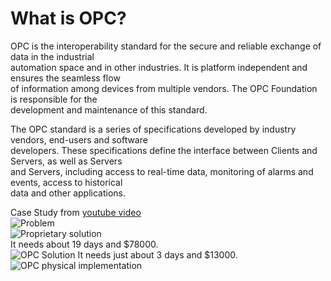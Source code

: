 # What is OPC?  
OPC is the interoperability standard for the secure and reliable exchange of data in the industrial  
automation space and in other industries. It is platform independent and ensures the seamless flow   
of information among devices from multiple vendors. The OPC Foundation is responsible for the   
development and maintenance of this standard.  

The OPC standard is a series of specifications developed by industry vendors, end-users and software   
developers. These specifications define the interface between Clients and Servers, as well as Servers   
and Servers, including access to real-time data, monitoring of alarms and events, access to historical   
data and other applications.  

Case Study from [youtube video](https://www.youtube.com/watch?v=OnXJMR7ijbM)  
![Problem](https://i.imgur.com/1aVZave.png=20x20)   
![Proprietary solution](https://i.imgur.com/6nyneDm.png)  
It needs about 19 days and $78000.  
![OPC Solution](https://i.imgur.com/qxbhK44.png)
It needs just about 3 days and $13000.  
![OPC physical implementation](https://i.imgur.com/c2R0pk5.png)
